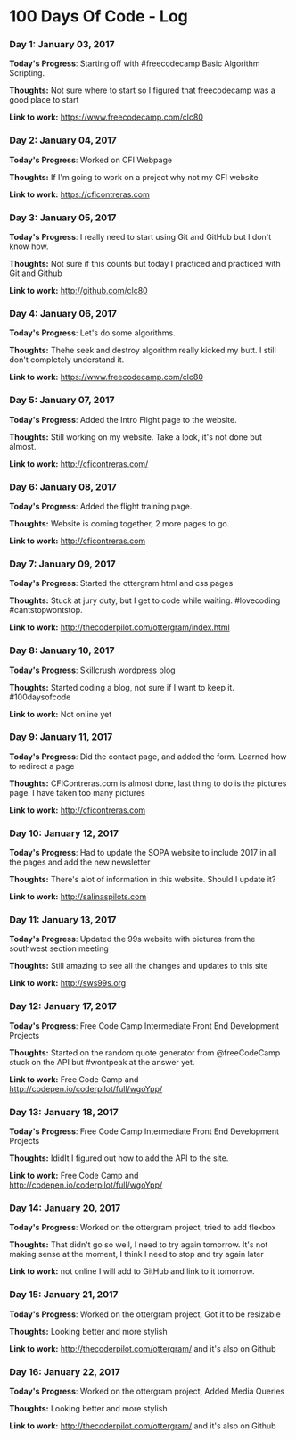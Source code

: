 # 100 Days Of Code - Log

### Day 1: January 03, 2017

**Today's Progress**: Starting off with #freecodecamp Basic Algorithm Scripting.

**Thoughts:** Not sure where to start so I figured that freecodecamp was a good place to start

**Link to work:** https://www.freecodecamp.com/clc80

### Day 2: January 04, 2017

**Today's Progress**: Worked on CFI Webpage

**Thoughts:** If I'm going to work on a project why not my CFI website

**Link to work:** https://cficontreras.com

### Day 3: January 05, 2017

**Today's Progress**: I really need to start using Git and GitHub but I don't know how. 

**Thoughts:** Not sure if this counts but today I practiced and practiced with Git and Github

**Link to work:** http://github.com/clc80

### Day 4: January 06, 2017

**Today's Progress**: Let's do some algorithms.

**Thoughts:** Thehe seek and destroy algorithm really kicked my butt. I still don't completely understand it.

**Link to work:** https://www.freecodecamp.com/clc80

### Day 5: January 07, 2017

**Today's Progress**: Added the Intro Flight page to the website.

**Thoughts:** Still working on my website. Take a look, it's not done but almost.  

**Link to work:** http://cficontreras.com/ 

### Day 6: January 08, 2017

**Today's Progress**: Added the flight training page.

**Thoughts:** Website is coming together, 2 more pages to go.

**Link to work:** http://cficontreras.com

### Day 7: January 09, 2017

**Today's Progress**: Started the ottergram html and css pages

**Thoughts:** Stuck at jury duty, but I get to code while waiting. #lovecoding #cantstopwontstop.

**Link to work:** http://thecoderpilot.com/ottergram/index.html

### Day 8: January 10, 2017

**Today's Progress**: Skillcrush wordpress blog

**Thoughts:** Started coding a blog, not sure if I want to keep it. #100daysofcode

**Link to work:** Not online yet

### Day 9: January 11, 2017

**Today's Progress**: Did the contact page, and added the form. Learned how to redirect a page

**Thoughts:** CFIContreras.com  is almost done, last thing to do is the pictures page. I have taken too many pictures 

**Link to work:** http://cficontreras.com

### Day 10: January 12, 2017

**Today's Progress**: Had to update the SOPA website to include 2017 in all the pages and add the new newsletter

**Thoughts:** There's alot of information in this website. Should I update it? 

**Link to work:** http://salinaspilots.com

### Day 11: January 13, 2017

**Today's Progress**: Updated the 99s website with pictures from the southwest section meeting

**Thoughts:** Still amazing to see all the changes and updates to this site

**Link to work:** http://sws99s.org

### Day 12: January 17, 2017

**Today's Progress**: Free Code Camp Intermediate Front End Development Projects

**Thoughts:** Started on the random quote generator from @freeCodeCamp stuck on the API but #wontpeak at the answer yet.

**Link to work:** Free Code Camp and http://codepen.io/coderpilot/full/wgoYpp/

### Day 13: January 18, 2017

**Today's Progress**: Free Code Camp Intermediate Front End Development Projects

**Thoughts:** IdidIt I figured out how to add the API to the site. 

**Link to work:** Free Code Camp and http://codepen.io/coderpilot/full/wgoYpp/

### Day 14: January 20, 2017

**Today's Progress**: Worked on the ottergram project, tried to add flexbox

**Thoughts:** That didn't go so well, I need to try again tomorrow. It's not making sense at the moment, I think I need to stop and try again later

**Link to work:** not online I will add to GitHub and link to it tomorrow.

### Day 15: January 21, 2017

**Today's Progress**: Worked on the ottergram project, Got it to be resizable

**Thoughts:** Looking better and more stylish

**Link to work:** http://thecoderpilot.com/ottergram/ and it's also on Github

### Day 16: January 22, 2017

**Today's Progress**: Worked on the ottergram project, Added Media Queries

**Thoughts:** Looking better and more stylish

**Link to work:** http://thecoderpilot.com/ottergram/ and it's also on Github

